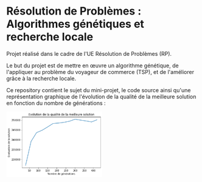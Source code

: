 # Résolution de Problèmes : Algorithmes génétiques et recherche locale 

Projet réalisé dans le cadre de l'UE Résolution de Problèmes (RP). 

Le but du projet est de mettre en œuvre un algorithme génétique, de l'appliquer au problème du voyageur de commerce (TSP), et de l'améliorer grâce à la recherche locale.

Ce repository contient le sujet du mini-projet, le code source ainsi qu'une représentation graphique de l'évolution de la qualité de la meilleure solution en fonction du nombre de générations :

<img src="Evolution_qualité.png" width="50%"  align="middle">
